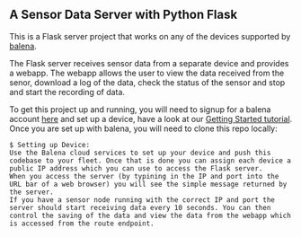 ## A Sensor Data Server with Python Flask

This is a Flask server project that works on any of the devices supported by [balena][balena-link].

The Flask server receives sensor data from a separate device and provides a webapp. The webapp allows the user to view the data received from the senor, download a log of the data, check the status of the sensor and stop and start the recording of data.

To get this project up and running, you will need to signup for a balena account [here][signup-page] and set up a device, have a look at our [Getting Started tutorial][gettingStarted-link]. Once you are set up with balena, you will need to clone this repo locally:
```
$ Setting up Device:
Use the Balena cloud services to set up your device and push this codebase to your fleet. Once that is done you can assign each device a public IP address which you can use to access the Flask server.
When you access the server (by typining in the IP and port into the URL bar of a web browser) you will see the simple message returned by the server.
If you have a sensor node running with the correct IP and port the server should start receiving data every 10 seconds. You can then control the saving of the data and view the data from the webapp which is accessed from the route endpoint. 
```




[balena-link]:https://balena.io/
[signup-page]:https://dashboard.balena-cloud.com/signup
[gettingStarted-link]:http://balena.io/docs/learn/getting-started/
